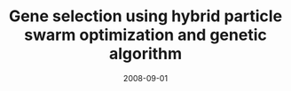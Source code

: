 ---
title: "Gene selection using hybrid particle swarm optimization and genetic algorithm"
collection: publications
permalink: /publication/Gene
date: 2008-09-01
venue: "Soft Computing"
city: "GuangZhou"
state: ""
thumbnail: "masktrack.png"
teaser : masktrack.jpg
authors: "Shutao Li, Xixian Wu, Mingkui Tan"
bibtex: Gene.txt
uri: 
arxiv: https://pdfs.semanticscholar.org/8fa3/496599e249e63dde07d7fb7daccb7d50a333.pdf
project: 
source:
poster: 
data:
---